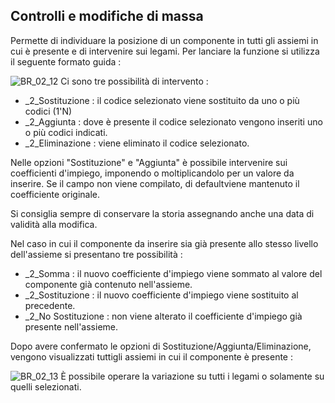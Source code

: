 ## Controlli e modifiche di massa
Permette di individuare la posizione di un componente in tutti gli assiemi in cui è presente e di intervenire sui legami. Per lanciare la funzione si utilizza il seguente formato guida : 

![BR_02_12](https://doc.smeup.com/immagini/MBDOC_OGG-P_BRDI50/BR_02_12.png)
Ci sono tre possibilità di intervento : 

- _2_Sostituzione :  il codice selezionato viene sostituito da uno o più codici (1'N)
- _2_Aggiunta :  dove è presente il codice selezionato vengono inseriti uno o più codici indicati.
- _2_Eliminazione :  viene eliminato il codice selezionato.

Nelle opzioni "Sostituzione" e "Aggiunta" è possibile intervenire sui coefficienti d'impiego, imponendo o moltiplicandolo per un valore da inserire. Se il campo non viene compilato, di defaultviene mantenuto il coefficiente originale.

Si consiglia sempre di conservare la storia assegnando anche una data di validità alla modifica.

Nel caso in cui il componente da inserire sia già presente allo stesso livello dell'assieme si presentano tre possibilità : 

- _2_Somma :  il nuovo coefficiente d'impiego viene sommato al valore del componente già contenuto nell'assieme.
- _2_Sostituzione :  il nuovo coefficiente d'impiego viene sostituito al precedente.
- _2_No Sostituzione :  non viene alterato il coefficiente d'impiego già presente nell'assieme.

Dopo avere confermato le opzioni di Sostituzione/Aggiunta/Eliminazione, vengono visualizzati tuttigli assiemi in cui il componente è presente : 

![BR_02_13](https://doc.smeup.com/immagini/MBDOC_OGG-P_BRDI50/BR_02_13.png)
È possibile operare la variazione su tutti i legami o solamente su quelli selezionati.
